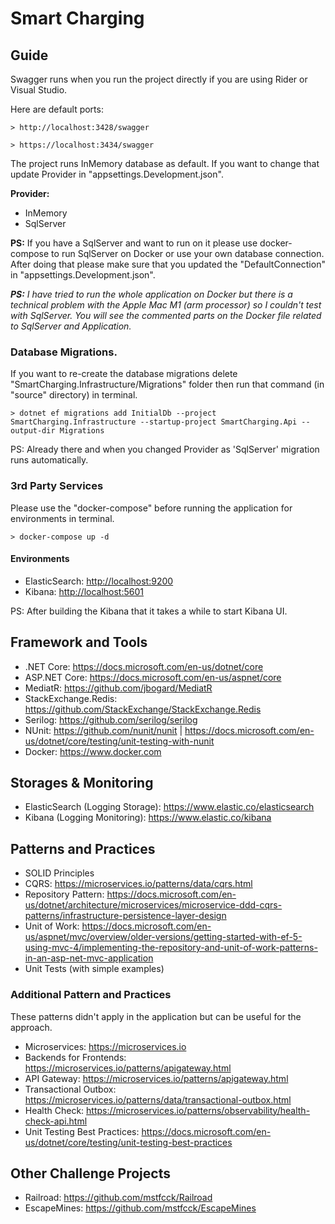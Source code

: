 ﻿# Smart Charging

## Guide

Swagger runs when you run the project directly if you are using Rider or Visual Studio.

Here are default ports:

`> http://localhost:3428/swagger`

`> https://localhost:3434/swagger`

The project runs InMemory database as default. If you want to change that update Provider in "appsettings.Development.json".

**Provider:**

- InMemory
- SqlServer

**PS:** If you have a SqlServer and want to run on it please use docker-compose to run SqlServer on Docker or use your own database connection. After doing that please make sure that you updated the "DefaultConnection" in "appsettings.Development.json".

_**PS:** I have tried to run the whole application on Docker but there is a technical problem with the Apple Mac M1 (arm processor) so I couldn't test with SqlServer. You will see the commented parts on the Docker file related to SqlServer and Application._

### Database Migrations.

If you want to re-create the database migrations delete "SmartCharging.Infrastructure/Migrations" folder then run that command (in "source" directory) in terminal.

`> dotnet ef migrations add InitialDb --project SmartCharging.Infrastructure --startup-project SmartCharging.Api --output-dir Migrations`

PS: Already there and when you changed Provider as 'SqlServer' migration runs automatically.

### 3rd Party Services

Please use the "docker-compose" before running the application for environments in terminal.

`> docker-compose up -d`

#### Environments

- ElasticSearch: <http://localhost:9200>
- Kibana: <http://localhost:5601>

PS: After building the Kibana that it takes a while to start Kibana UI.

## Framework and Tools

- .NET Core: <https://docs.microsoft.com/en-us/dotnet/core>
- ASP.NET Core: <https://docs.microsoft.com/en-us/aspnet/core>
- MediatR: <https://github.com/jbogard/MediatR>
- StackExchange.Redis: <https://github.com/StackExchange/StackExchange.Redis>
- Serilog: <https://github.com/serilog/serilog>
- NUnit: <https://github.com/nunit/nunit> | <https://docs.microsoft.com/en-us/dotnet/core/testing/unit-testing-with-nunit>
- Docker: <https://www.docker.com>

## Storages & Monitoring

- ElasticSearch (Logging Storage): <https://www.elastic.co/elasticsearch>
- Kibana (Logging Monitoring): <https://www.elastic.co/kibana>

## Patterns and Practices

- SOLID Principles
- CQRS: <https://microservices.io/patterns/data/cqrs.html>
- Repository Pattern: <https://docs.microsoft.com/en-us/dotnet/architecture/microservices/microservice-ddd-cqrs-patterns/infrastructure-persistence-layer-design>
- Unit of Work: <https://docs.microsoft.com/en-us/aspnet/mvc/overview/older-versions/getting-started-with-ef-5-using-mvc-4/implementing-the-repository-and-unit-of-work-patterns-in-an-asp-net-mvc-application>
- Unit Tests (with simple examples)

### Additional Pattern and Practices

These patterns didn't apply in the application but can be useful for the approach.

- Microservices: <https://microservices.io>
- Backends for Frontends: <https://microservices.io/patterns/apigateway.html>
- API Gateway: <https://microservices.io/patterns/apigateway.html>
- Transactional Outbox: <https://microservices.io/patterns/data/transactional-outbox.html>
- Health Check: <https://microservices.io/patterns/observability/health-check-api.html>
- Unit Testing Best Practices: <https://docs.microsoft.com/en-us/dotnet/core/testing/unit-testing-best-practices>

## Other Challenge Projects

- Railroad: <https://github.com/mstfcck/Railroad>
- EscapeMines: <https://github.com/mstfcck/EscapeMines>
